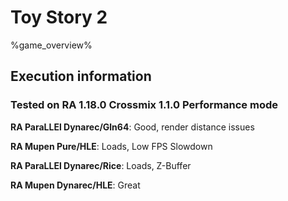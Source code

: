 # Toy Story 2 

%game_overview%

## Execution information

### Tested on RA 1.18.0 Crossmix 1.1.0 Performance mode

**RA ParaLLEl Dynarec/Gln64**: Good, render distance issues

**RA Mupen Pure/HLE**: Loads, Low FPS Slowdown

**RA ParaLLEl Dynarec/Rice**: Loads, Z-Buffer

**RA Mupen Dynarec/HLE**: Great